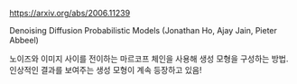 https://arxiv.org/abs/2006.11239

Denoising Diffusion Probabilistic Models (Jonathan Ho, Ajay Jain, Pieter Abbeel)

노이즈와 이미지 사이를 전이하는 마르코프 체인을 사용해 생성 모형을 구성하는 방법. 인상적인 결과를 보여주는 생성 모형이 계속 등장하고 있음!